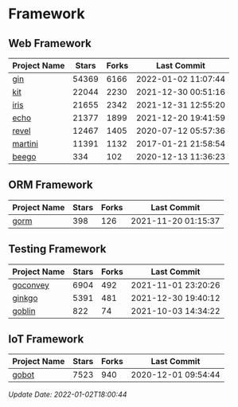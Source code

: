 # Framework

## Web Framework
| Project Name | Stars | Forks | Last Commit |
| ------------ | ----- | ----- | ----------- |
| [gin](https://github.com/gin-gonic/gin) | 54369 | 6166 | 2022-01-02 11:07:44 |
| [kit](https://github.com/go-kit/kit) | 22044 | 2230 | 2021-12-30 00:51:16 |
| [iris](https://github.com/kataras/iris) | 21655 | 2342 | 2021-12-31 12:55:20 |
| [echo](https://github.com/labstack/echo) | 21377 | 1899 | 2021-12-20 19:41:59 |
| [revel](https://github.com/revel/revel) | 12467 | 1405 | 2020-07-12 05:57:36 |
| [martini](https://github.com/go-martini/martini) | 11391 | 1132 | 2017-01-21 21:58:54 |
| [beego](https://github.com/astaxie/beego) | 334 | 102 | 2020-12-13 11:36:23 |

## ORM Framework
| Project Name | Stars | Forks | Last Commit |
| ------------ | ----- | ----- | ----------- |
| [gorm](https://github.com/jinzhu/gorm) | 398 | 126 | 2021-11-20 01:15:37 |

## Testing Framework
| Project Name | Stars | Forks | Last Commit |
| ------------ | ----- | ----- | ----------- |
| [goconvey](https://github.com/smartystreets/goconvey) | 6904 | 492 | 2021-11-01 23:20:26 |
| [ginkgo](https://github.com/onsi/ginkgo) | 5391 | 481 | 2021-12-30 19:40:12 |
| [goblin](https://github.com/franela/goblin) | 822 | 74 | 2021-10-03 14:34:22 |

## IoT Framework
| Project Name | Stars | Forks | Last Commit |
| ------------ | ----- | ----- | ----------- |
| [gobot](https://github.com/hybridgroup/gobot) | 7523 | 940 | 2020-12-01 09:54:44 |

*Update Date: 2022-01-02T18:00:44*